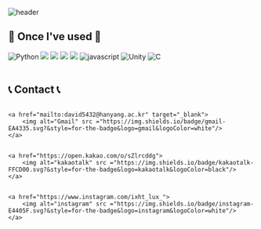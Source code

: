 ![header](https://capsule-render.vercel.app/api?type=waving&color=gradient&customColorList=24&height=300&section=header&text=Gwangik's%20GitHub&fontSize=90)

    
## 🔨 Once I've used 🔨
<div style="display:flex; flex-direction:column; align-items:flex-start;">
    <div>
        <img alt="Python" src ="https://img.shields.io/badge/PYTHON-3776AB.svg?&style=for-the-badge&logo=python&logoColor=white"/>
        <img src="https://img.shields.io/badge/Java-007396?style=for-the-badge&logo=Java&logoColor=white">  
        <img src="https://img.shields.io/badge/mysql-4479A1?style=for-the-badge&logo=mysql&logoColor=white"> 
        <img src="https://img.shields.io/badge/linux-FCC624?style=for-the-badge&logo=linux&logoColor=black"> 
        <img src="https://img.shields.io/badge/Amazon AWS-232F3E?style=for-the-badge&logo=amazon aws&logoColor=white"> 
        <img alt="javascript" src ="https://img.shields.io/badge/javascript-F7DF1E.svg?&style=for-the-badge&logo=javascript&logoColor=black"/>
        <img alt="Unity" src ="https://img.shields.io/badge/Unity-FFFFFF.svg?&style=for-the-badge&logo=Unity&logoColor=black"/>
        <img alt="C" src ="https://img.shields.io/badge/C-A8B9CC.svg?&style=for-the-badge&logo=C&logoColor=black"/>

</div><br>
</div>

## 📞 Contact 📞
<div style="display:flex; flex-direction:row;">
    
    <a href="mailto:david5432@hanyang.ac.kr" target="_blank">
        <img alt="Gmail" src ="https://img.shields.io/badge/gmail-EA4335.svg?&style=for-the-badge&logo=gmail&logoColor=white"/>
    </a>


    <a href="https://open.kakao.com/o/sZlrcddg">
        <img alt="kakaotalk" src ="https://img.shields.io/badge/kakaotalk-FFCD00.svg?&style=for-the-badge&logo=kakaotalk&logoColor=black"/>
    </a>

    
    <a href="https://www.instagram.com/ixht_lux_">
        <img alt="instagram" src ="https://img.shields.io/badge/instagram-E4405F.svg?&style=for-the-badge&logo=instagram&logoColor=white"/>
    </a>

    


